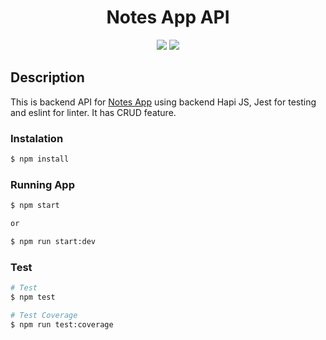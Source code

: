 <h1 align="center">Notes App API</h1>

<p align="center">
<img src="https://circleci.com/gh/yat98/dicoding_hapi_notes/tree/main.svg?style=shield" />
<img src="https://codecov.io/gh/yat98/dicoding_hapi_notes/graph/badge.svg?token=OCMLDB6XKW" />
</p>
<h2>Description</h2>
<p>
This is backend API for  <a href="http://notesapp-v1.dicodingacademy.com/">Notes App</a> using backend Hapi JS, Jest for testing and eslint for linter. It has CRUD feature.
<p>

<h3>Instalation</h3>

```bash
$ npm install
```

<h3>Running App</h3>

```bash
$ npm start

or

$ npm run start:dev
```

<h3>Test</h3>

```bash
# Test
$ npm test

# Test Coverage
$ npm run test:coverage
```


